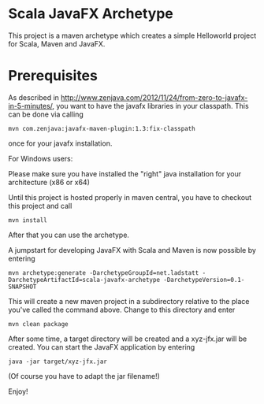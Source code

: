 Scala JavaFX Archetype 
======================

This project is a maven archetype which creates a simple Helloworld project for Scala, Maven and JavaFX.

Prerequisites
=============

As described in http://www.zenjava.com/2012/11/24/from-zero-to-javafx-in-5-minutes/, you want to
have the javafx libraries in your classpath. This can be done via calling 

	mvn com.zenjava:javafx-maven-plugin:1.3:fix-classpath

once for your javafx installation.

For Windows users: 

Please make sure you have installed the "right" java installation for your architecture (x86 or x64)

Until this project is hosted properly in maven central, you have to checkout this project and call

	mvn install

After that you can use the archetype.

A jumpstart for developing JavaFX with Scala and Maven is now possible by entering

	mvn archetype:generate -DarchetypeGroupId=net.ladstatt -DarchetypeArtifactId=scala-javafx-archetype -DarchetypeVersion=0.1-SNAPSHOT

This will create a new maven project in a subdirectory relative to the place you've called the command above. Change to this directory and enter

	mvn clean package

After some time, a target directory will be created and a xyz-jfx.jar will be created. You can start the JavaFX application by
entering 

	java -jar target/xyz-jfx.jar

(Of course you have to adapt the jar filename!)

Enjoy!
